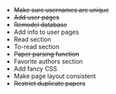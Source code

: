 - ~~Make sure usernames are unique~~
- ~~Add user pages~~
- ~~Remodel database~~
- Add info to user pages
- Read section
- To-read section
- ~~Paper parsing function~~
- Favorite authors section
- Add fancy CSS
- Make page layout consistent
- ~~Restrict duplicate papers~~